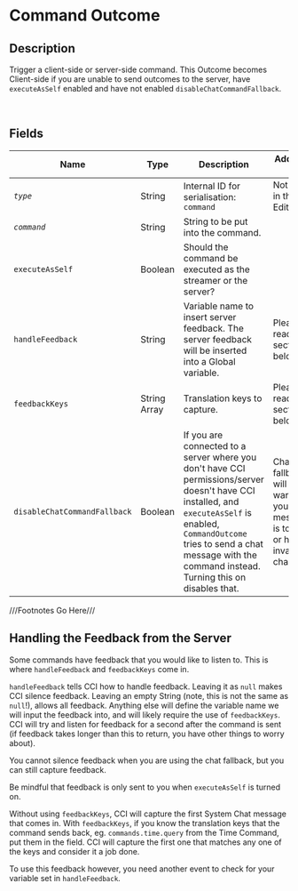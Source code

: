 Command Outcome
============= 

## Description

Trigger a client-side or server-side command. This Outcome becomes Client-side if you are unable to send outcomes to the server, have `executeAsSelf` enabled and have not enabled `disableChatCommandFallback`.

<br />

## Fields

| Name     | Type   | Description | Additional Info |
| -------- | ------ | ----------- | --------------- |
| *`type`* | String |      Internal ID for serialisation: `command`       |         Not seen in the Editor.        |
| *`command`* | String |      String to be put into the command.       |                 |
| `executeAsSelf` | Boolean |      Should the command be executed as the streamer or the server?      |                 |
| `handleFeedback` | String |     Variable name to insert server feedback. The server feedback will be inserted into a Global variable.        |          Please read the section below.       |
| `feedbackKeys` | String Array |      Translation keys to capture.       |        Please read the section below.         |
| `disableChatCommandFallback` | Boolean |      If you are connected to a server where you don't have CCI permissions/server doesn't have CCI installed, and `executeAsSelf` is enabled, `CommandOutcome` tries to send a chat message with the command instead. Turning this on disables that.       |  Chat fallback will also warn you if your message is too long or has invalid characters.               |

///Footnotes Go Here///

[^-1]: Fields in *italics* are required for the Object to be valid.  

## Handling the Feedback from the Server

Some commands have feedback that you would like to listen to. This is where `handleFeedback` and `feedbackKeys` come in.

`handleFeedback` tells CCI how to handle feedback. Leaving it as `null` makes CCI silence feedback. Leaving an empty String (note, this is not the same as `null`!), allows all feedback. Anything else will define the variable name we will input the feedback into, and will likely require the use of `feedbackKeys`. CCI will try and listen for feedback for a second after the command is sent (if feedback takes longer than this to return, you have other things to worry about).

You cannot silence feedback when you are using the chat fallback, but you can still capture feedback.

Be mindful that feedback is only sent to you when `executeAsSelf` is turned on.

Without using `feedbackKeys`, CCI will capture the first System Chat message that comes in. With `feedbackKeys`, if you know the translation keys that the command sends back, eg. `commands.time.query` from the Time Command, put them in the field. CCI will capture the first one that matches any one of the keys and consider it a job done. 

To use this feedback however, you need another event to check for your variable set in `handleFeedback`. 
